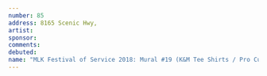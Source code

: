 ```yaml
---
number: 85
address: 8165 Scenic Hwy,
artist:
sponsor:
comments:
debuted:
name: "MLK Festival of Service 2018: Mural #19 (K&M Tee Shirts / Pro Cuts)"
---
```

